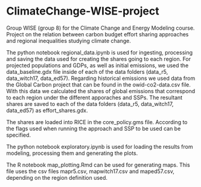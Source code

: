 # ClimateChange-WISE-project
Group WISE (group 8) for the Climate Change and Energy Modeling course.
Project on the relation between carbon budget effort sharing approaches and regional inequalities studying climate change. 

The python notebook regional_data.ipynb is used for ingesting, processing and saving the data used for creating the shares going to each region. For projected populations and GDPs, as well as initial emissions, we used the data_baseline.gdx file inside of each of the data folders (data_r5, data_witch17, data_ed57). Regarding historical emissions we used data from the Global Carbon project that can be found in the owid-co2-data.csv file.
With this data we calculated the shares of global emissions that correspond to each region under the different apporaches and SSPs. The resultant shares are saved to each of the data folders (data_r5, data_witch17, data_ed57) as effort_shares.gdx.

The shares are loaded into RICE in the core_policy.gms file. According to the flags used when running the approach and SSP to be used can be specified. 

The python notebook exploratory.ipynb is used for loading the results from modeling, processing them and generating the plots.

The R notebook map_plotting.Rmd can be used for generating maps. This file uses the csv files mapr5.csv, mapwitch17.csv and maped57.csv, depending on the region definition used.
